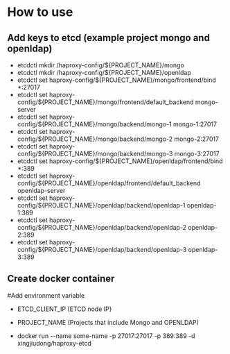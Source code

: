 # How to use

## Add keys to etcd (example project mongo and openldap)
- etcdctl mkdir /haproxy-config/${PROJECT_NAME}/mongo
- etcdctl mkdir /haproxy-config/${PROJECT_NAME}/openldap
- etcdctl set haproxy-config/${PROJECT_NAME}/mongo/frontend/bind *:27017
- etcdctl set haproxy-config/${PROJECT_NAME}/mongo/frontend/default_backend  mongo-server
- etcdctl set haproxy-config/${PROJECT_NAME}/mongo/backend/mongo-1  mongo-1:27017
- etcdctl set haproxy-config/${PROJECT_NAME}/mongo/backend/mongo-2  mongo-2:27017
- etcdctl set haproxy-config/${PROJECT_NAME}/mongo/backend/mongo-3  mongo-3:27017
- etcdctl set haproxy-config/${PROJECT_NAME}/openldap/frontend/bind *:389
- etcdctl set haproxy-config/${PROJECT_NAME}/openldap/frontend/default_backend  openldap-server
- etcdctl set haproxy-config/${PROJECT_NAME}/openldap/backend/openldap-1  openldap-1:389
- etcdctl set haproxy-config/${PROJECT_NAME}/openldap/backend/openldap-2  openldap-2:389
- etcdctl set haproxy-config/${PROJECT_NAME}/openldap/backend/openldap-3  openldap-3:389

## Create docker container 
#Add environment variable

- ETCD_CLIENT_IP  (ETCD node IP}

- PROJECT_NAME (Projects that include Mongo and OPENLDAP)

- docker run --name some-name -p 27017:27017 -p 389:389 -d xingjiudong/haproxy-etcd
  
 


